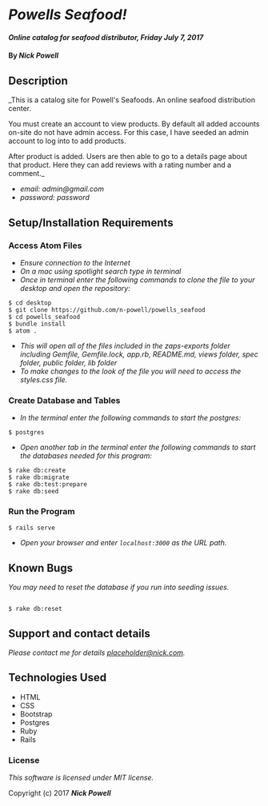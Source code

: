 # _Powells Seafood!_

#### _Online catalog for seafood distributor, Friday July 7, 2017_

#### By _**Nick Powell**_

## Description

_This is a catalog site for Powell's Seafoods. An online seafood distribution center.

You must create an account to view products. By default all added accounts on-site do not have admin access. For this case, I have seeded an admin account to log into to add products.


After product is added. Users are then able to go to a details page about that product. Here they can add reviews with a rating number and a comment._
* _email: admin@gmail.com_
* _password: password_
## Setup/Installation Requirements

### Access Atom Files

* _Ensure connection to the Internet_
* _On a mac using spotlight search type in terminal_
* _Once in terminal enter the following commands to clone the file to your desktop and open the repository:_
```
$ cd desktop
$ git clone https://github.com/n-powell/powells_seafood
$ cd powells_seafood
$ bundle install
$ atom .
```
* _This will open all of the files included in the zaps-exports folder including Gemfile, Gemfile.lock, app.rb, README.md, views folder, spec folder, public folder, lib folder_
* _To make changes to the look of the file you will need to access the styles.css file._

### Create Database and Tables
* _In the terminal enter the following commands to start the postgres:_

```
$ postgres
```
* _Open another tab in the terminal enter the following commands to start the databases needed for this program:_

```
$ rake db:create
$ rake db:migrate
$ rake db:test:prepare
$ rake db:seed
```

### Run the Program

```
$ rails serve
```
* _Open your browser and enter `localhost:3000` as the URL path._

## Known Bugs

_You may need to reset the database if you run into seeding issues._

```

$ rake db:reset
```


## Support and contact details

_Please contact me for details placeholder@nick.com._

## Technologies Used

* HTML
* CSS
* Bootstrap
* Postgres
* Ruby
* Rails

### License

*This software is licensed under MIT license.*

Copyright (c) 2017 **_Nick Powell_**
